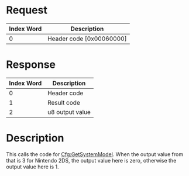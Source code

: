 # Request

| Index Word | Description                |
|------------|----------------------------|
| 0          | Header code \[0x00060000\] |

# Response

| Index Word | Description     |
|------------|-----------------|
| 0          | Header code     |
| 1          | Result code     |
| 2          | u8 output value |

# Description

This calls the code for
[Cfg:GetSystemModel](Cfg:GetSystemModel "wikilink"). When the output
value from that is 3 for Nintendo 2DS, the output value here is zero,
otherwise the output value here is 1.